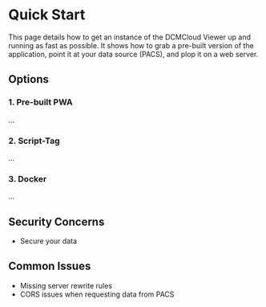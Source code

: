 # Quick Start

This page details how to get an instance of the DCMCloud Viewer up and running
as fast as possible. It shows how to grab a pre-built version of the
application, point it at your data source (PACS), and plop it on a web server.

## Options

### 1. Pre-built PWA

...

### 2. Script-Tag

...

### 3. Docker

...

## Security Concerns

- Secure your data

## Common Issues

- Missing server rewrite rules
- CORS issues when requesting data from PACS
